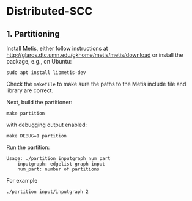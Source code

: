 # Distributed-SCC

## 1. Partitioning

Install Metis, either follow instructions at http://glaros.dtc.umn.edu/gkhome/metis/metis/download or install the package, e.g., on Ubuntu:
```
sudo apt install libmetis-dev
```
Check the  `makefile` to make sure the paths to the Metis include file and library are correct.

Next, build the partitioner:
```
make partition
```
with debugging output enabled:
```
make DEBUG=1 partition
```
Run the partition:
```./partition
Usage: ./partition inputgraph num_part
	inputgraph: edgelist graph input
	num_part: number of partitions
```

For example
```
./partition input/inputgraph 2
```
